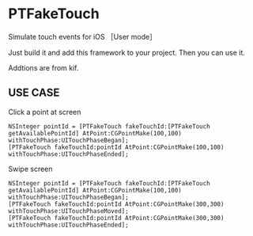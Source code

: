 # PTFakeTouch
Simulate touch events for iOS ［User mode］

Just build it and add this framework to your project.
Then you can use it.

Addtions are from kif.

USE CASE
-------------
Click a point at screen

	NSInteger pointId = [PTFakeTouch fakeTouchId:[PTFakeTouch getAvailablePointId] AtPoint:CGPointMake(100,100) withTouchPhase:UITouchPhaseBegan];
	[PTFakeTouch fakeTouchId:pointId AtPoint:CGPointMake(100,100) withTouchPhase:UITouchPhaseEnded];

Swipe screen

	NSInteger pointId = [PTFakeTouch fakeTouchId:[PTFakeTouch getAvailablePointId] AtPoint:CGPointMake(100,100) withTouchPhase:UITouchPhaseBegan];
	[PTFakeTouch fakeTouchId:pointId AtPoint:CGPointMake(300,300) withTouchPhase:UITouchPhaseMoved];
	[PTFakeTouch fakeTouchId:pointId AtPoint:CGPointMake(300,300) withTouchPhase:UITouchPhaseEnded];
